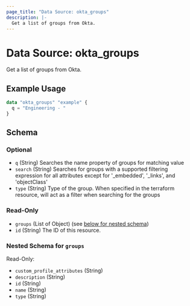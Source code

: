 ```yaml
---
page_title: "Data Source: okta_groups"
description: |-
  Get a list of groups from Okta.
---
```


# Data Source: okta_groups

Get a list of groups from Okta.

## Example Usage

```terraform
data "okta_groups" "example" {
  q = "Engineering - "
}
```

<!-- schema generated by tfplugindocs -->
## Schema

### Optional

- `q` (String) Searches the name property of groups for matching value
- `search` (String) Searches for groups with a supported filtering expression for all attributes except for '_embedded', '_links', and 'objectClass'
- `type` (String) Type of the group. When specified in the terraform resource, will act as a filter when searching for the groups

### Read-Only

- `groups` (List of Object) (see [below for nested schema](#nestedatt--groups))
- `id` (String) The ID of this resource.

<a id="nestedatt--groups"></a>
### Nested Schema for `groups`

Read-Only:

- `custom_profile_attributes` (String)
- `description` (String)
- `id` (String)
- `name` (String)
- `type` (String)


